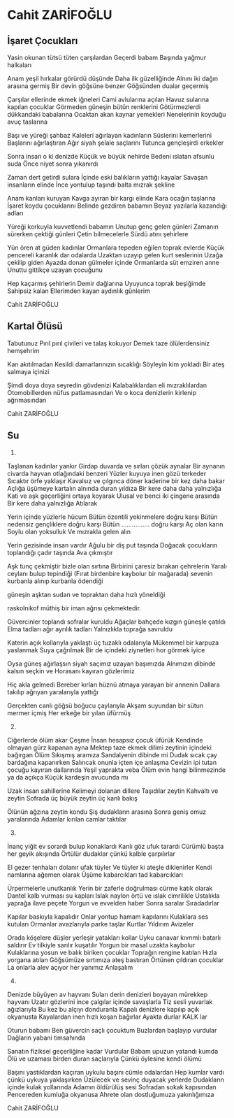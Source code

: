 # Cahit ZARİFOĞLU

## İşaret Çocukları

Yasin okunan tütsü tüten çarşılardan
Geçerdi babam
Başında yağmur halkaları

Anam yeşil hırkalar görürdü düşünde
Daha ilk güzelliğinde
Alnını iki dağın arasına germiş
Bir devin göğsüne benzer
Göğsünden dualar geçermiş

Çarşılar ellerinde ekmek iğneleri
Cami avlularına açılan
Havuz sularına kapılan çocuklar
Görmeden güneşin bütün renklerini
Götürmezlerdi dükkandaki babalarına
Ocaktan akan kaynar yemekleri
Nenelerinin koyduğu avuç taslarına

Başı ve yüreği şahbaz
Kaleleri ağırlayan kadınların
Süslerini kemerlerini
Başlarını ağırlaştıran
Ağır siyah şelale saçlarını
Tutunca gençleşirdi erkekler

Sonra insan o ki denizde
Küçük ve büyük nehirde
Bedeni ıslatan afsunlu suda
Önce niyet sonra yıkanırdı

Zaman dert getirdi sulara
İçinde eski balıkların yattığı kayalar
Savaşan insanların elinde
İnce yontulup taşındı balta mızrak şekline

Anam kanları kuruyan
Kavga ayıran bir kargı elinde
Kara ocağın taşlarına
İşaret koydu çocuklarını
Belinde gezdiren babamın
Beyaz yazılarla kazandığı adları

Yüreği korkuyla kuvvetlendi babamın
Unutup genç gelen günleri
Zamanın sürerken çektiği günleri
Çetin bilmecelerle
Sürdü atını şehirlere

Yün ören at güden kadınlar
Ormanlara tepeden eğilen toprak evlerde
Küçük pencereli karanlık dar odalarda
Uzaktan uzayıp gelen kurt seslerinin
Uzağa çekilip giden
Ayazda donan gülmeler içinde
Ormanlarda süt emziren anne
Unuttu gittikçe uzayan çocuğunu

Hep kaçarmış şehirlerin
Demir dağlarına
Uyuyunca toprak beşiğimde
Sahipsiz kalan
Ellerimden kayan aydınlık günlerim

Cahit ZARİFOĞLU

## Kartal Ölüsü

Tabutunuz
Pırıl pırıl çivileri ve talaş kokuyor
Demek taze ölülerdensiniz hemşehrim

Kan akıtılmadan
Kesildi damarlarınızın sıcaklığı
Söyleyin kim yokladı
Bir ateş salmaya içinizi

Şimdi doya doya seyredin gövdenizi
Kalabalıklardan eli mızraklılardan
Otomobillerden nüfus patlamasından
Ve o koca denizlerin kirlenip ağrımasından

Cahit ZARİFOĞLU

## Su

1.
Taşlanan kadınlar yankır
Girdap duvarda ve sırları çözük aynalar
Bir aynanın civarda hayvan otlağındaki benzeri
Yüzler kuyuya inen gözü terkeder
Sıcaktır örfe yaklaşır
Kavalsız ve çılgınca döner kaderine bir kez daha bakar
Açlığa üşümeye kartalın alnında duran yıldıza
Bir kere daha daha yalnızlığa
Kati ve aşk geçerliğini ortaya koyarak
Ulusal ve benci iki çingene arasında
Bir kere daha yalnızlığa
Atılarak

Yerin içinde yüzlerle hücum
Bütün özentili yekinmelere doğru karşı
Bütün nedensiz gençliklere doğru karşı
Bütün ................ doğru karşı
Aç olan karın
Soylu olan yoksulluk
Ve mızrakla gelen alın

Yerin gezisinde insan vardır
Ağulu bir diş put taşında
Doğacak çocukların toplandığı çadır taşında
Ava çıkmıştır

Aşk tunç çekmiştir bizle olan sırtına
Birbirini çaresiz bırakan çehrelerin
Yaralı ceylanı bulup tepindiği
(Fırat birdenbire kaybolur bir mağarada)
sevenin kurbanla alınıp kurbanla ödendiği

güneşin aşktan sudan ve topraktan
daha hızlı yöneldiği

raskolnikof
müthiş bir iman ağrısı çekmektedir.

Güvercinler toplandı sofralar kuruldu
Ağaçlar bahçede kızgın güneşle çatıldı
Elma tadları ağır ayrılık tadları
Yalnızlıkla toprağa savruldu

Katerin açık kollarıyla yaklaştı üç tuzaklı odalarıyla
Mükemmel bir karpuza yaslanmak
Suya çağrılmak
Bir de içindeki ziynetleri hor görmek iyice

Oysa güneş ağırlaşsın siyah saçımız uzayan başımızda
Alnımızın dibinde kalsın seçkin ve Horasanı kayıran gözlerimiz

Hiç akla gelmedi
Bereber kırları hüznü atmaya yarayan bir annenin
Dallara takılıp ağrıyan yaralarıyla yattığı

Gerçekten canlı göğsü boğucu çaylarıyla
Akşam suyundan bir sütun mermer içmiş
Her erkeğe bir yılan üfürmüş


2.
Ciğerlerde ölüm akar
Çeşme 
İnsan hesapsız çocuk üfürük
Kendinde olmayan gürz kapanan ayna
Mektep taze ekmek dilimi zeytinin içindeki bağırgan
Ölüm
Sıkışmış aramıza
Sandalyenin dibinde mi
Dudak sıcak çay bardağına kapanırken
Salıncak onunla içten içe anlaşma
Cevizin ipi tutan çocuğu kayıran dallarında
Yeşil yaprakta veba
Ölüm evin hangi bilinmezinde ya da açıkça
Küçük kardeşin avucunda mı

Uzak insan sahillerine
Kelimeyi dolanan dillere
Taşıdılar zeytin
Kahvaltı ve zeytin
Sofrada üç büyük zeytin üç kanlı bakış

Ölünün ağzına zeytin kondu
Şiş dudakların arasına
Sonra geniş omuz yaralarında
Adamlar kırılan camlar taktılar

3.
İnanç yiğit ev sorardı bulup konaklardı
Kanlı göz ufuk tarardı
Cürümlü başta her geyik akışında
Örtülür dudaklar çünkü kalble çarpılırlar

El gezer tenhaları dolanır ufak tüyler
Ve tüyler ki ateşle diklenirler
Kendi namlarına ağemen olarak
Üşüme kabarcıkları tad kabarcıkları

Ürpermelerle unutkanlık
Yerin bir zaferle doğrulması cürme katık olarak
Dantel kalb vurması su kapları
Islak naylon örtü ve ıslak cimrilikle
Ustalıkla yaprağa ilave peçete
Yorgun ve evvelden haber
Sonra saralar
Sıradadırlar

Kapılar baskıyla kapalıdır
Onlar yontup hamam kapılarını
Kulaklara ses kutuları
Ormanlar avazlarıyla parke taşlar
Kurtlar
Yıldırım
Avizeler

Orada köşelere düşler yerleşir yatakları kollar
Uyku canavar kıvrımlı batarlı saldırır
Ev tilkiyle sarılır kuşatılır
Yorgun bir masal uzakta kaybolur
Kulaklarına yosun ve balık biriken çocuklar
Toprağın rengine katılan
Hızla yorgana atılan
Göğsümüze sırtımıza ateş bastıran
Örtünen çıldıran çocuklar
La onlarla alev açıyor her yanımız
Anlaşalım 

4.
Denizde büyüyen av hayvanı
Suları derin denizleri boyayan mürekkep hayvanı
Uzatır gözlerini ince çalgılar içinde savaşlarla
Tiz sesli yuvarlak ağızlarıyla
Bu kez bu alçıyı donduranla
Kapalı denizlere kapılıp açık okyanusta
Kayalardan inen hızlı koşan bağırlar
Ayakta durlar
KALK lar

Oturun babamı
Ben güvercin saçlı çocuktum
Buzlardan başlayıp vurdular
Dağların yabani timsahında

Sanatın fiziksel geçerliğine kadar
Vurdular
Babam upuzun yatandı kumda
Ölü ve uzaması birden duran saçlarıyla
Çünkü öylesine kendi ölümü

Başını yastıklardan kaçıran uykulu başını cümle odalardan
Hep kumlar vardı çünkü uykuya yaklaşırken
Üzülecek ve sevinç duyacak yerlerde
Dudakların içinde kulak yollarında
Adamın öldürülüş sesi
Sofradan sokak kapısından
Pencereden kumluğa okyanusa
Ahrete olan dostluğumuza yakınlığımıza

Cahit ZARİFOĞLU